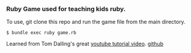 ### Ruby Game used for teaching kids ruby.

To use, git clone this repo and run the game file from the main directory.

```shell
$ bundle exec ruby game.rb
```

Learned from Tom Dalling's great [youtube tutorial video](https://www.youtube.com/watch?v=QtIlyU2Br3o). [github](https://github.com/tomdalling/fruity_bat)

